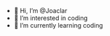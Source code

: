 - 👋 Hi, I’m @Joaclar
- 👀 I’m interested in coding
- 🌱 I’m currently learning coding

<!---
Joaclaris a ✨ special ✨ repository because its `README.md` (this file) appears on your GitHub profile.
You can click the Preview link to take a look at your changes.
--->
